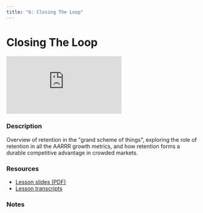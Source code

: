 ```yaml
---
title: "6: Closing The Loop"
---
```


# Closing The Loop

<div class='embed-container'><iframe src='https://player.vimeo.com/video/322725616' frameborder='0' webkitAllowFullScreen mozallowfullscreen allowFullScreen></iframe></div>


### Description

Overview of retention in the "grand scheme of things", exploring the role of retention in all the AARRR growth metrics, and how retention forms a durable competitive advantage in crowded markets.

### Resources

- [Lesson slides (PDF)](https://drive.google.com/open?id=1nib8l92ry9Bx7AZGuLnPVp8xXq66gS6p)
- [Lesson transcripts](https://drive.google.com/open?id=1_wgX5tFGi38vAXxRGRg7v5leVHd24r9oEh8Q0Y1uq7g)

### Notes